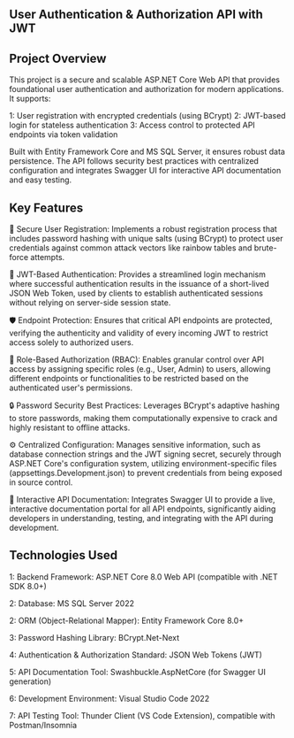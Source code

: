 ## User Authentication & Authorization API with JWT

## Project Overview

This project is a secure and scalable ASP.NET Core Web API that provides foundational user authentication and authorization for modern applications. It supports:

1: User registration with encrypted credentials (using BCrypt)
2: JWT-based login for stateless authentication
3: Access control to protected API endpoints via token validation

Built with Entity Framework Core and MS SQL Server, it ensures robust data persistence. The API follows security best practices with centralized configuration and integrates Swagger UI for interactive API documentation and easy testing.

## Key Features
🔐 Secure User Registration: Implements a robust registration process that includes password hashing with unique salts (using BCrypt) to protect user credentials against common attack vectors like rainbow tables and brute-force attempts.

🔑 JWT-Based Authentication: Provides a streamlined login mechanism where successful authentication results in the issuance of a short-lived JSON Web Token, used by clients to establish authenticated sessions without relying on server-side session state.

🛡️ Endpoint Protection: Ensures that critical API endpoints are protected, verifying the authenticity and validity of every incoming JWT to restrict access solely to authorized users.

👥 Role-Based Authorization (RBAC): Enables granular control over API access by assigning specific roles (e.g., User, Admin) to users, allowing different endpoints or functionalities to be restricted based on the authenticated user's permissions.

🔒 Password Security Best Practices: Leverages BCrypt's adaptive hashing to store passwords, making them computationally expensive to crack and highly resistant to offline attacks.

⚙️ Centralized Configuration: Manages sensitive information, such as database connection strings and the JWT signing secret, securely through ASP.NET Core's configuration system, utilizing environment-specific files (appsettings.Development.json) to prevent credentials from being exposed in source control.

📄 Interactive API Documentation: Integrates Swagger UI to provide a live, interactive documentation portal for all API endpoints, significantly aiding developers in understanding, testing, and integrating with the API during development.

## Technologies Used
1: Backend Framework: ASP.NET Core 8.0 Web API (compatible with .NET SDK 8.0+)

2: Database: MS SQL Server 2022

2: ORM (Object-Relational Mapper): Entity Framework Core 8.0+

3: Password Hashing Library: BCrypt.Net-Next

4: Authentication & Authorization Standard: JSON Web Tokens (JWT)

5: API Documentation Tool: Swashbuckle.AspNetCore (for Swagger UI generation)

6: Development Environment: Visual Studio Code 2022

7: API Testing Tool: Thunder Client (VS Code Extension), compatible with Postman/Insomnia
